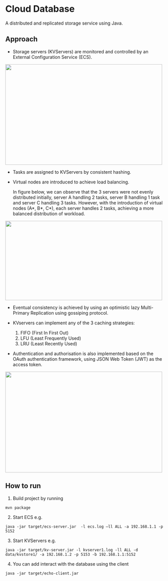 # Cloud Database
A distributed and replicated storage service using Java.

## Approach
* Storage servers (KVServers) are monitored and controlled by an External Configuration Service (ECS).
<img src="https://user-images.githubusercontent.com/41395198/75396662-5a185f80-58f5-11ea-80e9-9d4573221f79.png" height="314" width="490.5">

* Tasks are assigned to KVServers by consistent hashing.

* Virtual nodes are introduced to achieve load balancing. 

  In figure below, we can observe that the 3 servers were not evenly distributed initially, server A handling 2 tasks, server B handling 1 task and server C handling 3 tasks. However, with the introduction of virtual nodes (A*, B*, C*), each server handles 2 tasks, achieving a more balanced distribution of workload.
<img src="https://user-images.githubusercontent.com/41395198/75396611-37864680-58f5-11ea-9a9e-dc94240624f9.png" height="248.5" width="490.5">

* Eventual consistency is achieved by using an optimistic lazy Multi-Primary Replication using gossiping protocol.

* KVservers can implement any of the 3 caching strategies:
   1. FIFO (First In First Out)
   2. LFU (Least Frequently Used)
   3. LRU (Least Recently Used)
 
 * Authentication and authorisation is also implemented based on the OAuth authentication framework, using JSON Web Token (JWT) as the access token.
 <img src="https://user-images.githubusercontent.com/41395198/75397741-e6c41d00-58f7-11ea-9520-2ba8f7d68b9b.png" height="314.5" width="490.5">

## How to run
1. Build project by running 
```console
mvn package
```
2. Start ECS e.g. 
```console
java -jar target/ecs-server.jar  -l ecs.log –ll ALL -a 192.168.1.1 -p 5152
````
3. Start KVServers e.g. 
```console
java -jar target/kv-server.jar -l kvserver1.log -ll ALL -d data/kvstore1/ -a 192.168.1.2 -p 5153 -b 192.168.1.1:5152
```
4. You can add interact with the database using the client
```console
java -jar target/echo-client.jar
```
